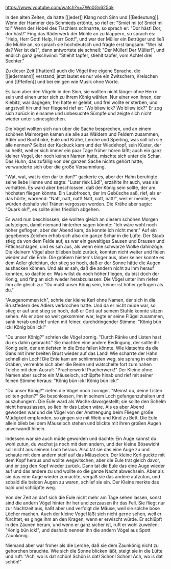 https://www.youtube.com/watch?v=ZWo0Gv625qk

In den alten Zeiten, da hatte [[jeder]] Klang noch Sinn und [[Bedeutung]]. Wenn der Hammer des Schmieds ertönte, so rief er: "Smiet mi to! Smiet mi to!" Wenn der Hobel des Tischlers schnarrte, so sprach er: "Dor häst! Dor, dor häst!" Fing das Räderwerk der Mühle an zu klappern, so sprach es: "Help, Herr Gott! Help, Herr Gott!", und war der Müller ein Betrüger und ließ die Mühle an, so sprach sie hochdeutsch und fragte erst langsam: "Wer ist da? Wer ist da?", dann antwortete sie schnell: "Der Müller! Der Müller!", und endlich ganz geschwind: "Stiehlt tapfer, stiehlt tapfer, vom Achtel drei Sechter."


Zu dieser Zeit [[hatten]] auch die Vögel ihre eigene Sprache, die [[jedermann]] verstand, jetzt lautet es nur wie ein Zwitschern, Kreischen und [[Pfeifen]] und bei einigen wie Musik ohne Worte. 

Es kam aber den Vögeln in den Sinn, sie wollten nicht länger ohne Herrn sein und einen unter sich zu ihrem König wählen. Nur einer von ihnen, der Kiebitz, war dagegen; frei hatte er gelebt, und frei wollte er sterben, und angstvoll hin und her fliegend rief er: "Wo bliew ick? Wo bliew ick?" Er zog sich zurück in einsame und unbesuchte Sümpfe und zeigte sich nicht wieder unter seinesgleichen.

Die Vögel wollten sich nun über die Sache besprechen, und an einem schönen Maimorgen kamen sie alle aus Wäldern und Feldern zusammen, Adler und Buchfinke, Eule und Krähe, Lerche und Sperling, was soll ich sie alle nennen? Selbst der Kuckuck kam und der Wiedehopf, sein Küster, der so heißt, weil er sich immer ein paar Tage früher hören läßt; auch ein ganz kleiner Vogel, der noch keinen Namen hatte, mischte sich unter die Schar. Das Huhn, das zufällig von der ganzen Sache nichts gehört hatte, verwunderte sich über die große Versammlung.

"Wat, wat, wat is den dar to don?" gackerte es, aber der Hahn beruhigte seine liebe Henne und sagte: "Luter riek Lüd!", erzählte ihr auch, was sie vorhätten. Es ward aber beschlossen, daß der König sein sollte, der am höchsten fliegen könnte. Ein Laubfrosch, der im Gebüsche saß, rief, als er das hörte, warnend: "Natt, natt, natt! Natt, natt, natt!", weil er meinte, es würden deshalb viel Tränen vergossen werden. Die Krähe aber sagte: "Quark ok!", es sollte alles friedlich abgehen.

Es ward nun beschlossen, sie wollten gleich an diesem schönen Morgen aufsteigen, damit niemand hinterher sagen könnte: "Ich wäre wohl noch höher geflogen, aber der Abend kam, da konnte ich nicht mehr." Auf ein gegebenes Zeichen erhob sich also die ganze Schar in die Lüfte. Der Staub stieg da von dem Felde auf, es war ein gewaltiges Sausen und Brausen und Fittichschlagen, und es sah aus, als wenn eine schwarze Wolke dahinzöge. Die kleinern Vögel aber blieben bald zurück, konnten nicht weiter und fielen wieder auf die Erde. Die größern hielten's länger aus, aber keiner konnte es dem Adler gleichtun, der stieg so hoch, daß er der Sonne hätte die Augen aushacken können. Und als er sah, daß die andern nicht zu ihm herauf konnten, so dachte er: Was willst du noch höher fliegen, du bist doch der König, und fing an sich wieder herabzulassen. Die Vögel unter ihm riefen ihm alle gleich zu: "Du mußt unser König sein, keiner ist höher geflogen als du."

"Ausgenommen ich", schrie der kleine Kerl ohne Namen, der sich in die Brustfedern des Adlers verkrochen hatte. Und da er nicht müde war, so stieg er auf und stieg so hoch, daß er Gott auf seinem Stuhle konnte sitzen sehen. Als er aber so weit gekommen war, legte er seine Flügel zusammen, sank herab und rief unten mit feiner, durchdringender Stimme: "König bün ick! König bün ick!"

"Du unser König?" schrien die Vögel zornig. "Durch Ränke und Listen hast du es dahin gebracht." Sie machten eine andere Bedingung, der sollte ihr König sein, der am tiefsten in die Erde fallen könnte. Wie klatschte da die Gans mit ihrer breiten Brust wieder auf das Land! Wie scharrte der Hahn schnell ein Loch! Die Ente kam am schlimmsten weg, sie sprang in einen Graben, verrenkte sich aber die Beine und watschelte fort zum nahen Teiche mit dem Ausruf: "Pracherwerk! Pracherwerk!" Der Kleine ohne Namen aber suchte ein Mäuseloch, schlüpfte hinab und rief mit seiner feinen Stimme heraus: "König bün ick! König bün ick!"

"Du unser König?" riefen die Vögel noch zorniger. "Meinst du, deine Listen sollten gelten?" Sie beschlossen, ihn in seinem Loch gefangenzuhalten und auszuhungern. Die Eule ward als Wache davorgestellt; sie sollte den Schelm nicht herauslassen, so lieb ihr das Leben wäre. Als es aber Abend geworden war und die Vögel von der Anstrengung beim Fliegen große Müdigkeit empfanden, so gingen sie mit Weib und Kind zu Bett. Die Eule allein blieb bei dem Mäuseloch stehen und blickte mit ihren großen Augen unverwandt hinein.

Indessen war sie auch müde geworden und dachte: Ein Auge kannst du wohl zutun, du wachst ja noch mit dem andern, und der kleine Bösewicht soll nicht aus seinem Loch heraus. Also tat sie das eine Auge zu und schaute mit dem andern steif auf das Mäuseloch. Der kleine Kerl guckte mit dem Kopf heraus und wollte wegwitschen, aber die Eule trat gleich davor, und er zog den Kopf wieder zurück. Dann tat die Eule das eine Auge wieder auf und das andere zu und wollte so die ganze Nacht abwechseln. Aber als sie das eine Auge wieder zumachte, vergaß sie das andere aufzutun, und sobald die beiden Augen zu waren, schlief sie ein. Der Kleine merkte das bald und schlüpfte weg.

Von der Zeit an darf sich die Eule nicht mehr am Tage sehen lassen, sonst sind die andern Vögel hinter ihr her und zerzausen ihr das Fell. Sie fliegt nur zur Nachtzeit aus, haßt aber und verfolgt die Mäuse, weil sie solche böse Löcher machen. Auch der kleine Vogel läßt sich nicht gerne sehen, weil er fürchtet, es ginge ihm an den Kragen, wenn er erwischt würde. Er schlüpft in den Zäunen herum, und wenn er ganz sicher ist, ruft er wohl zuweilen: "König bün ick!", und deshalb nennen ihn die andern Vögel aus Spott Zaunkönig.

Niemand aber war froher als die Lerche, daß sie dem Zaunkönig nicht zu gehorchen brauchte. Wie sich die Sonne blicken läßt, steigt sie in die Lüfte und ruft: "Ach, wo is dat schön! Schön is dat! Schön! Schön! Ach, wo is dat schön!"